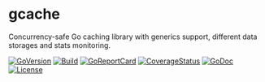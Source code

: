 # gcache
Concurrency-safe Go caching library with generics support, different data storages and stats monitoring.

[![GoVersion](https://img.shields.io/github/go-mod/go-version/gomods/athens.svg)](https://github.com/gomods/athens)
[![Build](https://github.com/amerkurev/gcache/actions/workflows/ci.yml/badge.svg?branch=master)](https://github.com/amerkurev/gcache/actions/workflows/ci.yml)
[![GoReportCard](https://goreportcard.com/badge/github.com/amerkurev/gcache)](https://goreportcard.com/report/github.com/amerkurev/gcache)
[![CoverageStatus](https://coveralls.io/repos/github/amerkurev/gcache/badge.svg)](https://coveralls.io/github/amerkurev/gcache)
[![GoDoc](https://godoc.org/github.com/amerkurev/gcache?status.svg)](https://godoc.org/github.com/amerkurev/gcache)
[![License](http://img.shields.io/badge/license-mit-blue.svg)](https://raw.githubusercontent.com/amerkurev/gcache/master/LICENSE)
